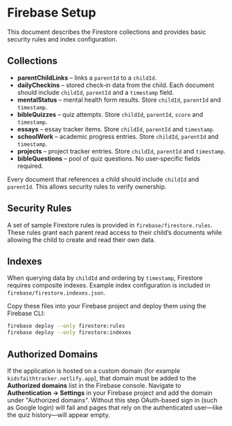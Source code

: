 # Firebase Setup

This document describes the Firestore collections and provides basic security rules and index configuration.

## Collections

- **parentChildLinks** – links a `parentId` to a `childId`.
- **dailyCheckins** – stored check‑in data from the child. Each document should include `childId`, `parentId` and a `timestamp` field.
- **mentalStatus** – mental health form results. Store `childId`, `parentId` and `timestamp`.
- **bibleQuizzes** – quiz attempts. Store `childId`, `parentId`, `score` and `timestamp`.
- **essays** – essay tracker items. Store `childId`, `parentId` and `timestamp`.
- **schoolWork** – academic progress entries. Store `childId`, `parentId` and `timestamp`.
- **projects** – project tracker entries. Store `childId`, `parentId` and `timestamp`.
- **bibleQuestions** – pool of quiz questions. No user‑specific fields required.

Every document that references a child should include `childId` and `parentId`. This allows security rules to verify ownership.

## Security Rules

A set of sample Firestore rules is provided in `firebase/firestore.rules`. These rules grant each parent read access to their child’s documents while allowing the child to create and read their own data.

## Indexes

When querying data by `childId` and ordering by `timestamp`, Firestore requires composite indexes. Example index configuration is included in `firebase/firestore.indexes.json`.

Copy these files into your Firebase project and deploy them using the Firebase CLI:

```bash
firebase deploy --only firestore:rules
firebase deploy --only firestore:indexes
```

## Authorized Domains

If the application is hosted on a custom domain (for example
`kidsfaithtracker.netlify.app`), that domain must be added to the **Authorized
domains** list in the Firebase console. Navigate to **Authentication →
Settings** in your Firebase project and add the domain under "Authorized
domains". Without this step OAuth-based sign in (such as Google login) will
fail and pages that rely on the authenticated user—like the quiz history—will
appear empty.
